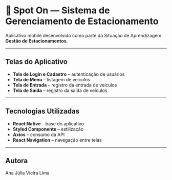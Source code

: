 # 🚗 Spot On — Sistema de Gerenciamento de Estacionamento

Aplicativo mobile desenvolvido como parte da Situação de Aprendizagem **Gestão de Estacionamentos**.

---

## Telas do Aplicativo

- **Tela de Login e Cadastro** – autenticação de usuários  
- **Tela de Menu** – listagem de veículos 
- **Tela de Entrada** – registro da entrada de veículos
- **Tela de Saída** – registro da saída de veículos

---

## Tecnologias Utilizadas
- **React Native** – base do aplicativo
- **Styled Components** – estilização
- **Axios** – consumo da API
- **React Navigation** – navegação entre telas

---

##  Autora 

Ana Júlia Vieira Lima



